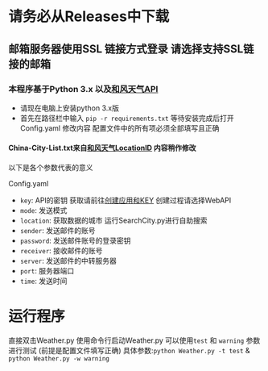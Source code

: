 # 请务必从Releases中下载
## 邮箱服务器使用SSL 链接方式登录 请选择支持SSL链接的邮箱
### 本程序基于Python 3.x 以及[和风天气API](https://dev.qweather.com/)
- 请现在电脑上安装python 3.x版
- 首先在路径栏中输入 `pip -r requirements.txt` 等待安装完成后打开Config.yaml 修改内容 配置文件中的所有项必须全部填写且正确
#### China-City-List.txt来自[和风天气LocationID](https://github.com/qwd/LocationList) 内容稍作修改
以下是各个参数代表的意义

Config.yaml
- `key`:  API的密钥 获取请前往[创建应用和KEY](https://dev.qweather.com/docs/start/get-key/) 创建过程请选择WebAPI
- `mode`: 发送模式
- `location`:  获取数据的城市 运行SearchCity.py进行自助搜索
- `sender`:  发送邮件的账号
- `password`:  发送邮件账号的登录密钥
- `receiver`:  接收邮件的账号
- `server`:  发送邮件的中转服务器
- `port`:  服务器端口
- `time`:  发送时间

 # 运行程序
 直接双击Weather.py
 使用命令行启动Weather.py 可以使用`test` 和 `warning` 参数进行测试 (前提是配置文件填写正确) 具体参数:`python Weather.py -t test` & `python Weather.py -w warning`
